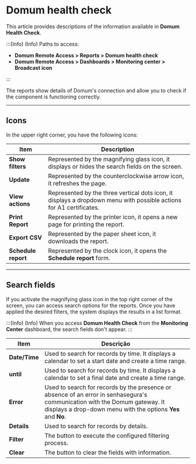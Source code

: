 # Domum health check

This article provides descriptions of the information available in **Domum Health Check**. 

<!-- Fix callout -->
:::(Info) (Info)
Paths to access:

- **Domum Remote Access > Reports > Domum health check**
- **Domum Remote Access > Dashboards > Monitoring center > Broadcast icon**

:::

The reports show details of Domum's connection and allow you to check if the component is functioning correctly.

---

## Icons

In the upper right corner, you have the following icons:

| Item | Description |
| --- | --- |
| **Show filters** | Represented by the magnifying glass icon, it displays or hides the search fields on the screen. |
| **Update** | Represented by the counterclockwise arrow icon, it refreshes the page. |
| **View actions**| Represented by the three vertical dots icon, it displays a dropdown menu with possible actions for A1 certificates. |
| **Print Report** | Represented by the printer icon, it opens a new page for printing the report. |
| **Export CSV** | Represented by the paper sheet icon, it downloads the report. |
| **Schedule report** | Represented by the clock icon, it opens the **Schedule report** form. |

---

## Search fields

If you activate the magnifying glass icon in the top right corner of the screen, you can access search options for the reports. Once you have applied the desired filters, the system displays the results in a list format.

<!-- Fix callout -->
:::(Info) (Info)
When you access **Domum Health Check** from the **Monitoring Center** dashboard, the search fields don't appear.
:::

| Item | Descrição |
| --- | --- |
| **Date/Time** | Used to search for records by time. It displays a calendar to set a start date and create a time range. |
| **until** | Used to search for records by time. It displays a calendar to set a final date and create a time range. |
| **Error** | Used to search for records by the presence or absence of an error in senhasegura's communication with the Domum gateway. It displays a drop-down menu with the options **Yes** and **No**. |
| **Details**| Used to search for records by details. |
| **Filter** | The button to execute the configured filtering process. |
| **Clear** |The button to clear the fields with information. |
